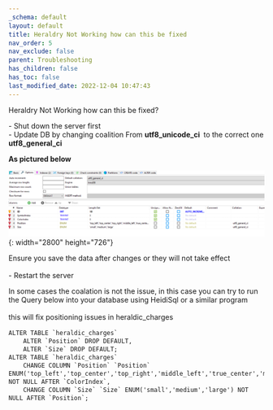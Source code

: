 ```yaml
---
_schema: default
layout: default
title: Heraldry Not Working how can this be fixed
nav_order: 5
nav_exclude: false
parent: Troubleshooting
has_children: false
has_toc: false
last_modified_date: 2022-12-04 10:47:43
---
```

Heraldry Not Working how can this be fixed?

\- Shut down the server first<br>\- Update DB by changing coalition From **utf8\_unicode\_ci&nbsp;**&nbsp;to the correct one **utf8\_general\_ci**

**As pictured below**

![](/uploads/hereldryfix-1.png){: width="2800" height="726"}

Ensure you save the data after changes or they will not take effect<br><br>\- Restart the server

In some cases the coalation is not the issue, in this case you can try to run the Query below into your database using HeidiSql or a similar program<br><br>this will fix positioning issues in heraldic\_charges

```
ALTER TABLE `heraldic_charges`
    ALTER `Position` DROP DEFAULT,
    ALTER `Size` DROP DEFAULT;
ALTER TABLE `heraldic_charges`
    CHANGE COLUMN `Position` `Position` ENUM('top_left','top_center','top_right','middle_left','true_center','middle_right','bottom_left','bottom_center','bottom_right') NOT NULL AFTER `ColorIndex`,
    CHANGE COLUMN `Size` `Size` ENUM('small','medium','large') NOT NULL AFTER `Position`;
```